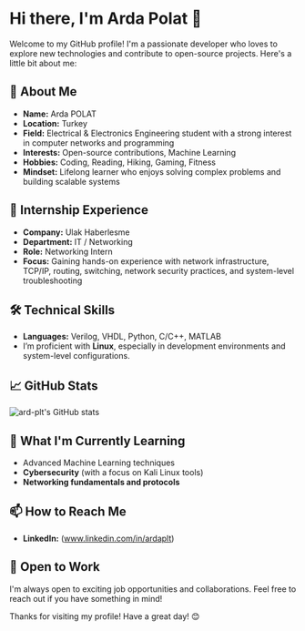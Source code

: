 # Hi there, I'm Arda Polat 👋

Welcome to my GitHub profile! I'm a passionate developer who loves to explore new technologies and contribute to open-source projects. Here's a little bit about me:

## 🚀 About Me
- **Name:** Arda POLAT  
- **Location:** Turkey  
- **Field:** Electrical & Electronics Engineering student with a strong interest in computer networks and programming  
- **Interests:** Open-source contributions, Machine Learning  
- **Hobbies:** Coding, Reading, Hiking, Gaming, Fitness  
- **Mindset:** Lifelong learner who enjoys solving complex problems and building scalable systems

## 💼 Internship Experience
- **Company:** Ulak Haberlesme
- **Department:** IT / Networking  
- **Role:** Networking Intern  
- **Focus:** Gaining hands-on experience with network infrastructure, TCP/IP, routing, switching, network security practices, and system-level troubleshooting

## 🛠️ Technical Skills
- **Languages:** Verilog, VHDL, Python, C/C++, MATLAB   
- I’m proficient with **Linux**, especially in development environments and system-level configurations.

## 📈 GitHub Stats
![ard-plt's GitHub stats](https://github-readme-stats.vercel.app/api?username=ard-plt&show_icons=true&theme=radical)

## 🌱 What I'm Currently Learning
- Advanced Machine Learning techniques   
- **Cybersecurity** (with a focus on Kali Linux tools)  
- **Networking fundamentals and protocols**  

## 📫 How to Reach Me
- **LinkedIn:** (www.linkedin.com/in/ardaplt)

## 🤝 Open to Work
I'm always open to exciting job opportunities and collaborations. Feel free to reach out if you have something in mind!

Thanks for visiting my profile! Have a great day! 😊
